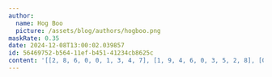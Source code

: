```yaml
---
author:
  name: Hog Boo
  picture: /assets/blog/authors/hogboo.png
maskRate: 0.35
date: 2024-12-08T13:00:02.039857
id: 56469752-b564-11ef-b451-41234cb8625c
content: '[[2, 8, 6, 0, 0, 1, 3, 4, 7], [1, 9, 4, 6, 0, 3, 5, 2, 8], [0, 3, 0, 0, 2, 8, 0, 9, 6], [6, 5, 0, 0, 0, 4, 0, 3, 1], [0, 0, 9, 1, 3, 0, 6, 0, 2], [3, 2, 0, 9, 6, 0, 7, 8, 4], [0, 6, 8, 7, 5, 9, 0, 1, 0], [9, 0, 2, 0, 4, 6, 0, 0, 5], [0, 7, 3, 8, 0, 0, 0, 6, 9]]'
---
```

